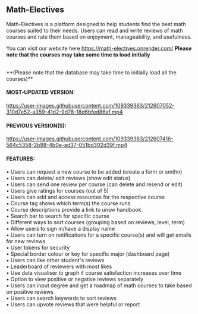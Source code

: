 ## Math-Electives
Math-Electives is a platform designed to help students find the best math courses suited to their needs. Users can read and write reviews of math courses and rate them based on enjoyment, manageability, and usefulness. 

You can visit our website here https://math-electives.onrender.com/
**Please note that the courses may take some time to load initially**

<br />
**(Please note that the database may take time to initially load all the courses)**
<br />

#### MOST-UPDATED VERSION:

https://user-images.githubusercontent.com/109339363/212607052-310d7e52-a359-41d2-9d76-18d6bfed86af.mp4

#### PREVIOUS VERSION(S):

https://user-images.githubusercontent.com/109339363/212607416-564c5358-2b98-4b0e-ad37-051bd302d39f.mp4


#### FEATURES:
   • Users can request a new course to be added (create a form or smthn)
    <br />
    • Users can delete/ edit reviews (show edit status)
    <br />
    • Users can send one review per course (can delete and resend or edit)
    <br />
    • Users give ratings for courses (out of 5)
    <br />
    • Users can add and access resources for the respective course
    <br />
    • Course tag shows which term(s) the course runs
    <br />
    • Course descriptions provide a link to unsw handbook
    <br />
    • Search bar to search for specific course
    <br />
    • Different ways to sort courses (grouping based on reviews, level, term)
    <br />
    • Allow users to sign in/have a display name
    <br />
    • Users can turn on notifications for a specific course(s) and will get emails for new reviews
    <br />
    • User tokens for security
    <br />
    • Special border colour or key for specific major (dashboard page)
    <br />
    • Users can like other student's reviews
    <br />
    • Leaderboard of reviewers with most likes
    <br />
    • Use data visualiser to graph if course satisfaction increases over time
    <br />
    • Option to view positive or negative reviews separately
    <br />
    • Users can input degree and get a roadmap of math courses to take based on positive reviews
    <br />
    • Users can search keywords to sort reviews
    <br />
    • Users can upvote reviews that were helpful or report
